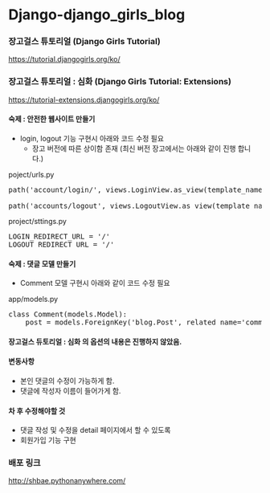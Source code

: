 # Django-django_girls_blog

### 장고걸스 튜토리얼 (Django Girls Tutorial)
https://tutorial.djangogirls.org/ko/

### 장고걸스 튜토리얼 : 심화 (Django Girls Tutorial: Extensions)
https://tutorial-extensions.djangogirls.org/ko/

#### 숙제 : 안전한 웹사이트 만들기

- login, logout 기능 구현시 아래와 코드 수정 필요
    - 장고 버전에 따른 상이함 존재 (최신 버전 장고에서는 아래와 같이 진행 합니다.) 

poject/urls.py
<pre>
path('account/login/', views.LoginView.as_view(template_name="registration/login.html"), name ='login'),

path('accounts/logout', views.LogoutView.as_view(template_name="/"), name='logout'),
</pre>

project/sttings.py
<pre>
LOGIN_REDIRECT_URL = '/'
LOGOUT_REDIRECT_URL = '/'
</pre>

#### 숙제 : 댓글 모델 만들기

- Comment 모델 구현시 아래와 같이 코드 수정 필요

app/models.py
<pre>
class Comment(models.Model):
    post = models.ForeignKey('blog.Post', related_name='comments', on_delete=models.CASCADE) 
</pre>

#### 장고걸스 듀토리얼 : 심화 의 옵션의 내용은 진행하지 않았음.

#### 변동사항
- 본인 댓글의 수정이 가능하게 함.
- 댓글에 작성자 이름이 들어가게 함.

#### 차 후 수정해야할 것
- 댓글 작성 및 수정을 detail 페이지에서 할 수 있도록
- 회원가입 기능 구현

### 배포 링크
http://shbae.pythonanywhere.com/

